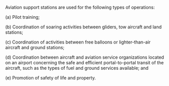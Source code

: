 Aviation support stations are used for the following types of operations:

(a) Pilot training;

(b) Coordination of soaring activities between gliders, tow aircraft and land stations;

(c) Coordination of activities between free balloons or lighter-than-air aircraft and ground stations;

(d) Coordination between aircraft and aviation service organizations located on an airport concerning the safe and efficient portal-to-portal transit of the aircraft, such as the types of fuel and ground services available; and

(e) Promotion of safety of life and property.


